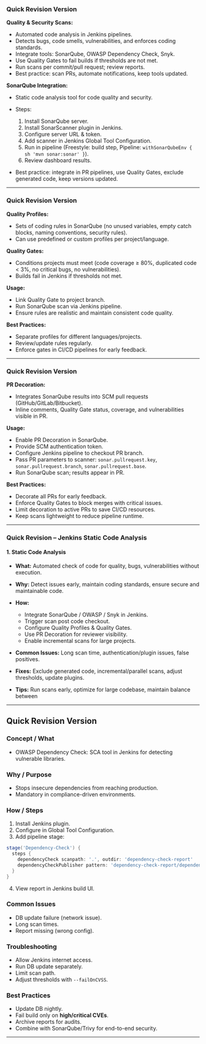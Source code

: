 ### Quick Revision Version

**Quality & Security Scans:**

* Automated code analysis in Jenkins pipelines.
* Detects bugs, code smells, vulnerabilities, and enforces coding standards.
* Integrate tools: SonarQube, OWASP Dependency Check, Snyk.
* Use Quality Gates to fail builds if thresholds are not met.
* Run scans per commit/pull request; review reports.
* Best practice: scan PRs, automate notifications, keep tools updated.

**SonarQube Integration:**

* Static code analysis tool for code quality and security.
* Steps:

  1. Install SonarQube server.
  2. Install SonarScanner plugin in Jenkins.
  3. Configure server URL & token.
  4. Add scanner in Jenkins Global Tool Configuration.
  5. Run in pipeline (Freestyle: build step, Pipeline: `withSonarQubeEnv { sh 'mvn sonar:sonar' }`).
  6. Review dashboard results.
* Best practice: integrate in PR pipelines, use Quality Gates, exclude generated code, keep versions updated.

---

### Quick Revision Version

**Quality Profiles:**

* Sets of coding rules in SonarQube (no unused variables, empty catch blocks, naming conventions, security rules).
* Can use predefined or custom profiles per project/language.

**Quality Gates:**

* Conditions projects must meet (code coverage ≥ 80%, duplicated code < 3%, no critical bugs, no vulnerabilities).
* Builds fail in Jenkins if thresholds not met.

**Usage:**

* Link Quality Gate to project branch.
* Run SonarQube scan via Jenkins pipeline.
* Ensure rules are realistic and maintain consistent code quality.

**Best Practices:**

* Separate profiles for different languages/projects.
* Review/update rules regularly.
* Enforce gates in CI/CD pipelines for early feedback.

---

### Quick Revision Version

**PR Decoration:**

* Integrates SonarQube results into SCM pull requests (GitHub/GitLab/Bitbucket).
* Inline comments, Quality Gate status, coverage, and vulnerabilities visible in PR.

**Usage:**

* Enable PR Decoration in SonarQube.
* Provide SCM authentication token.
* Configure Jenkins pipeline to checkout PR branch.
* Pass PR parameters to scanner: `sonar.pullrequest.key`, `sonar.pullrequest.branch`, `sonar.pullrequest.base`.
* Run SonarQube scan; results appear in PR.

**Best Practices:**

* Decorate all PRs for early feedback.
* Enforce Quality Gates to block merges with critical issues.
* Limit decoration to active PRs to save CI/CD resources.
* Keep scans lightweight to reduce pipeline runtime.

---

### Quick Revision – Jenkins Static Code Analysis

#### 1. Static Code Analysis

* **What:** Automated check of code for quality, bugs, vulnerabilities without execution.
* **Why:** Detect issues early, maintain coding standards, ensure secure and maintainable code.
* **How:**

  * Integrate SonarQube / OWASP / Snyk in Jenkins.
  * Trigger scan post code checkout.
  * Configure Quality Profiles & Quality Gates.
  * Use PR Decoration for reviewer visibility.
  * Enable incremental scans for large projects.
* **Common Issues:** Long scan time, authentication/plugin issues, false positives.
* **Fixes:** Exclude generated code, incremental/parallel scans, adjust thresholds, update plugins.
* **Tips:** Run scans early, optimize for large codebase, maintain balance between

---

## Quick Revision Version

### Concept / What

* OWASP Dependency Check: SCA tool in Jenkins for detecting vulnerable libraries.

### Why / Purpose

* Stops insecure dependencies from reaching production.
* Mandatory in compliance-driven environments.

### How / Steps

1. Install Jenkins plugin.
2. Configure in Global Tool Configuration.
3. Add pipeline stage:

```groovy
stage('Dependency-Check') {
  steps {
    dependencyCheck scanpath: '.', outdir: 'dependency-check-report'
    dependencyCheckPublisher pattern: 'dependency-check-report/dependency-check-report.xml'
  }
}
```

4. View report in Jenkins build UI.

### Common Issues

* DB update failure (network issue).
* Long scan times.
* Report missing (wrong config).

### Troubleshooting

* Allow Jenkins internet access.
* Run DB update separately.
* Limit scan path.
* Adjust thresholds with `--failOnCVSS`.

### Best Practices

* Update DB nightly.
* Fail build only on **high/critical CVEs**.
* Archive reports for audits.
* Combine with SonarQube/Trivy for end-to-end security.


---

